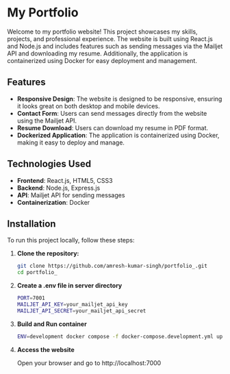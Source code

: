 # My Portfolio

Welcome to my portfolio website! This project showcases my skills, projects, and professional experience. The website is built using React.js and Node.js and includes features such as sending messages via the Mailjet API and downloading my resume. Additionally, the application is containerized using Docker for easy deployment and management.

## Features

- **Responsive Design**: The website is designed to be responsive, ensuring it looks great on both desktop and mobile devices.
- **Contact Form**: Users can send messages directly from the website using the Mailjet API.
- **Resume Download**: Users can download my resume in PDF format.
- **Dockerized Application**: The application is containerized using Docker, making it easy to deploy and manage.

## Technologies Used

- **Frontend**: React.js, HTML5, CSS3
- **Backend**: Node.js, Express.js
- **API**: Mailjet API for sending messages
- **Containerization**: Docker

## Installation

To run this project locally, follow these steps:

1. **Clone the repository:**

   ```bash
   git clone https://github.com/amresh-kumar-singh/portfolio_.git
   cd portfolio_
   ```

2. **Create a .env file in server directory**

   ```bash
   PORT=7001
   MAILJET_API_KEY=your_mailjet_api_key
   MAILJET_API_SECRET=your_mailjet_api_secret

   ```

3. **Build and Run container**

   ```bash
   ENV=development docker compose -f docker-compose.development.yml up --build

   ```

4. **Access the website**

   Open your browser and go to http://localhost:7000
